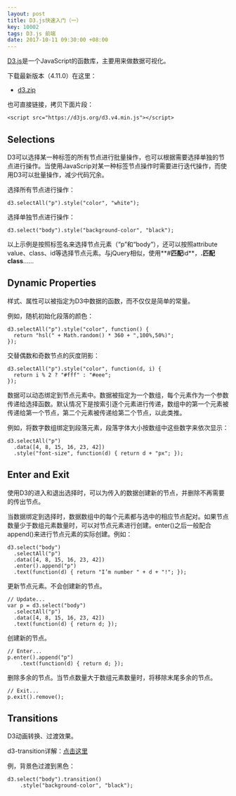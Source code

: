 ```yaml
---
layout: post
title: D3.js快速入门（一）
key: 10002
tags: D3.js 前端
date: 2017-10-11 09:30:00 +08:00
---
```


[D3.js](https://d3js.org/)是一个JavaScript的函数库，主要用来做数据可视化。

<!--more-->

下载最新版本（4.11.0）在这里：

*	[d3.zip](https://github.com/d3/d3/releases/download/v4.11.0/d3.zip)

也可直接链接，拷贝下面片段：

	<script src="https://d3js.org/d3.v4.min.js"></script>

## Selections

D3可以选择某一种标签的所有节点进行批量操作，也可以根据需要选择单独的节点进行操作。当使用JavaScrip对某一种标签节点操作时需要进行迭代操作，而使用D3可以批量操作，减少代码冗余。

选择所有节点进行操作：

	d3.selectAll("p").style("color", "white");

选择单独节点进行操作：

	d3.select("body").style("background-color", "black");

以上示例是按照标签名来选择节点元素（“p”和“body”），还可以按照attribute value、class、id等选择节点元素。与jQuery相似，使用**#**匹配**id**，**.**匹配**class**......

## Dynamic Properties

样式、属性可以被指定为D3中数据的函数，而不仅仅是简单的常量。

例如，随机初始化段落的颜色：

	d3.selectAll("p").style("color", function() {
	  return "hsl(" + Math.random() * 360 + ",100%,50%)";
	});

交替偶数和奇数节点的灰度阴影：

	d3.selectAll("p").style("color", function(d, i) {
	  return i % 2 ? "#fff" : "#eee";
	});	

数据可以动态绑定到节点元素中。数据被指定为一个数组，每个元素作为一个参数传递给选择函数。默认情况下是按索引逐个元素进行传递，数组中的第一个元素被传递给第一个节点，第二个元素被传递给第二个节点，以此类推。

例如，将数字数组绑定到段落元素，段落字体大小按数组中这些数字来依次显示：

	d3.selectAll("p")
	  .data([4, 8, 15, 16, 23, 42])
	  .style("font-size", function(d) { return d + "px"; });

## Enter and Exit

使用D3的进入和退出选择时，可以为传入的数据创建新的节点，并删除不再需要的传出节点。

当数据绑定到选择时，数据数组中的每个元素都与选中的相应节点配对。如果节点数量少于数组元素数量时，可以对节点元素进行创建。enter()之后一般配合append()来进行节点元素的实际创建。例如：

	d3.select("body")
	  .selectAll("p")
	  .data([4, 8, 15, 16, 23, 42])
	  .enter().append("p")
	  .text(function(d) { return "I’m number " + d + "!"; });

更新节点元素。不会创建新的节点。

	// Update...
	var p = d3.select("body")
	  .selectAll("p")
	  .data([4, 8, 15, 16, 23, 42])
	  .text(function(d) { return d; });

创建新的节点。

	// Enter...
	p.enter().append("p")
		.text(function(d) { return d; });

删除多余的节点。当节点数量大于数组元素数量时，将移除末尾多余的节点。
	
	// Exit...
	p.exit().remove();

## Transitions

D3动画转换、过渡效果。

d3-transition详解：[点击这里](https://github.com/d3/d3-transition)

例，背景色过渡到黑色：

	d3.select("body").transition()
    	.style("background-color", "black");